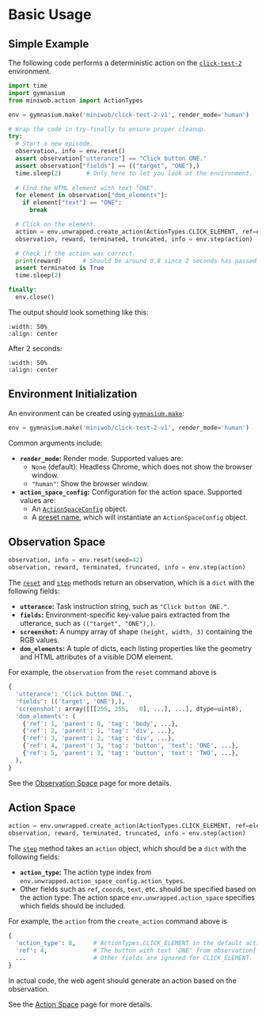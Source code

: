 # Basic Usage

## Simple Example

The following code performs a deterministic action on the
[`click-test-2`](/environments/click-test-2) environment.

```python
import time
import gymnasium
from miniwob.action import ActionTypes

env = gymnasium.make('miniwob/click-test-2-v1', render_mode='human')

# Wrap the code in try-finally to ensure proper cleanup.
try:
  # Start a new episode.
  observation, info = env.reset()
  assert observation["utterance"] == "Click button ONE."
  assert observation["fields"] == (("target", "ONE"),)
  time.sleep(2)       # Only here to let you look at the environment.
  
  # Find the HTML element with text "ONE".
  for element in observation["dom_elements"]:
    if element["text"] == "ONE":
      break

  # Click on the element.
  action = env.unwrapped.create_action(ActionTypes.CLICK_ELEMENT, ref=element["ref"])
  observation, reward, terminated, truncated, info = env.step(action)

  # Check if the action was correct. 
  print(reward)      # Should be around 0.8 since 2 seconds has passed.
  assert terminated is True
  time.sleep(2)

finally:
  env.close()
```

The output should look something like this:

```{image} /_static/img/example-usage-1.png
:width: 50%
:align: center
```

After 2 seconds:

```{image} /_static/img/example-usage-2.png
:width: 50%
:align: center
```

## Environment Initialization

An environment can be created using
[`gymnasium.make`](https://gymnasium.farama.org/api/registry/#gymnasium.make):

```python
env = gymnasium.make('miniwob/click-test-2-v1', render_mode='human')
```

Common arguments include:

* **`render_mode`:** Render mode. Supported values are:
    - `None` (default): Headless Chrome, which does not show the browser window.
    - `"human"`: Show the browser window.
* **`action_space_config`:** Configuration for the action space.
  Supported values are:
    - An [`ActionSpaceConfig`](/content/action_space.md#action-configs) object.
    - A [preset name](/content/action_space.md#presets), which will instantiate an `ActionSpaceConfig` object.

## Observation Space

```python
observation, info = env.reset(seed=42)
observation, reward, terminated, truncated, info = env.step(action)
```

The [`reset`](https://gymnasium.farama.org/api/env/#gymnasium.Env.reset)
and [`step`](https://gymnasium.farama.org/api/env/#gymnasium.Env.step) methods
return an observation, which is a `dict` with the following fields:

* **`utterance`:** Task instruction string, such as `"Click button ONE."`.
* **`fields`:** Environment-specific key-value pairs extracted from the utterance, such as `(("target", "ONE"),)`.
* **`screenshot`:** A numpy array of shape `(height, width, 3)` containing the RGB values.
* **`dom_elements`:** A tuple of dicts, each listing properties like the geometry and HTML attributes of a visible DOM element.

For example, the `observation` from the `reset` command above is
```python
{
  'utterance': 'Click button ONE.',
  'fields': (('target', 'ONE'),),
  'screenshot': array([[[255, 255,   0], ...], ...], dtype=uint8),
  'dom_elements': (
    {'ref': 1, 'parent': 0, 'tag': 'body', ...},
    {'ref': 2, 'parent': 1, 'tag': 'div', ...},
    {'ref': 3, 'parent': 2, 'tag': 'div', ...},
    {'ref': 4, 'parent': 3, 'tag': 'button', 'text': 'ONE', ...},
    {'ref': 5, 'parent': 3, 'tag': 'button', 'text': 'TWO', ...},
  ),
}
```

See the [Observation Space](/content/observation_space) page for more details.

## Action Space

```python
action = env.unwrapped.create_action(ActionTypes.CLICK_ELEMENT, ref=element["ref"])
observation, reward, terminated, truncated, info = env.step(action)
```

The [`step`](https://gymnasium.farama.org/api/env/#gymnasium.Env.step) method
takes an `action` object, which should be a `dict` with the following fields:

* **`action_type`:** The action type index from `env.unwrapped.action_space_config.action_types`.
* Other fields such as `ref`, `coords`, `text`, etc. should be specified based on the action type.
  The action space `env.unwrapped.action_space` specifies which fields should be included.

For example, the `action` from the `create_action` command above is
```python
{
  'action_type': 8,     # ActionTypes.CLICK_ELEMENT in the default action config.
  'ref': 4,             # The button with text 'ONE' from observation['dom_elements'].
  ...                   # Other fields are ignored for CLICK_ELEMENT.
}  
```
In actual code, the web agent should generate an action based on the observation.

See the [Action Space](/content/action_space) page for more details.
